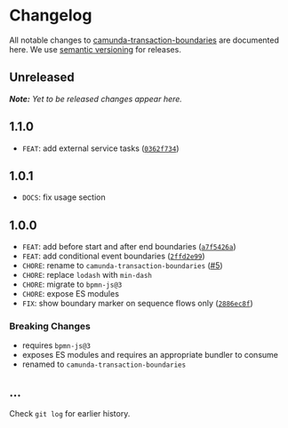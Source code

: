 # Changelog

All notable changes to [camunda-transaction-boundaries](https://github.com/bpmn-io/camunda-transaction-boundaries) are documented here. We use [semantic versioning](http://semver.org/) for releases.

## Unreleased

___Note:__ Yet to be released changes appear here._

## 1.1.0

* `FEAT`: add external service tasks ([`0362f734`](https://github.com/bpmn-io/bpmn-js-transaction-boundaries/pull/4/commits/0362f734364c7a9be909d6d98debf08c04ebcfe9))

## 1.0.1

* `DOCS`: fix usage section

## 1.0.0

* `FEAT`: add before start and after end boundaries ([`a7f5426a`](https://github.com/bpmn-io/bpmn-js-transaction-boundaries/pull/4/commits/a7f5426a24e4dd7be9614537841083e9ad0abca8))
* `FEAT`: add conditional event boundaries ([`2ffd2e99`](https://github.com/bpmn-io/bpmn-js-transaction-boundaries/pull/4/commits/2ffd2e99c74e853a60be2672c20d9a7486ec86e0))
* `CHORE`: rename to `camunda-transaction-boundaries` ([#5](https://github.com/bpmn-io/bpmn-js-transaction-boundaries/issues/5))
* `CHORE`: replace `lodash` with `min-dash`
* `CHORE`: migrate to `bpmn-js@3`
* `CHORE`: expose ES modules
* `FIX`: show boundary marker on sequence flows only ([`2886ec8f`](https://github.com/bpmn-io/bpmn-js-transaction-boundaries/pull/4/commits/2886ec8f5cad78ee246643eca27693578205cca1))

### Breaking Changes

* requires `bpmn-js@3`
* exposes ES modules and requires an appropriate bundler to consume
* renamed to `camunda-transaction-boundaries`

## ...

Check `git log` for earlier history.
